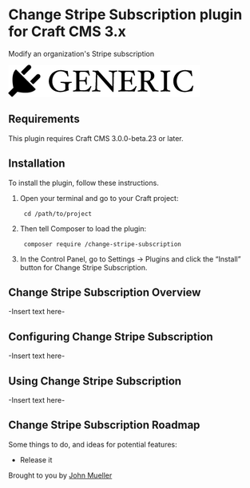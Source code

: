 # Change Stripe Subscription plugin for Craft CMS 3.x

Modify an organization's Stripe subscription

![Screenshot](resources/img/plugin-logo.png)

## Requirements

This plugin requires Craft CMS 3.0.0-beta.23 or later.

## Installation

To install the plugin, follow these instructions.

1. Open your terminal and go to your Craft project:

        cd /path/to/project

2. Then tell Composer to load the plugin:

        composer require /change-stripe-subscription

3. In the Control Panel, go to Settings → Plugins and click the “Install” button for Change Stripe Subscription.

## Change Stripe Subscription Overview

-Insert text here-

## Configuring Change Stripe Subscription

-Insert text here-

## Using Change Stripe Subscription

-Insert text here-

## Change Stripe Subscription Roadmap

Some things to do, and ideas for potential features:

* Release it

Brought to you by [John Mueller](http://cleave.co)
